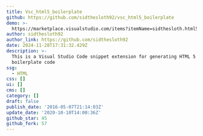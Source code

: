 ```yaml
---
title: Vsc_html5_boilerplate
github: https://github.com/sidthesloth92/vsc_html5_boilerplate
demo: >-
  https://marketplace.visualstudio.com/items?itemName=sidthesloth.html5-boilerplate
author: sidthesloth92
author_link: https://github.com/sidthesloth92
date: 2024-11-28T17:31:32.429Z
description: >-
  This is a Visual Studio Code snippet extension for generating HTML 5
  boilerplate code
ssg:
  - HTML
css: []
ui: []
cms: []
category: []
draft: false
publish_date: '2016-05-07T21:14:03Z'
update_date: '2020-10-10T14:00:36Z'
github_star: 45
github_fork: 57
---
```


